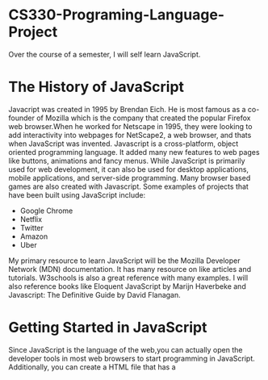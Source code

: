 # CS330-Programing-Language-Project
Over the course of a semester, I will self learn JavaScript.

**The History of JavaScript**
====================================
Javacript was created in 1995 by Brendan Eich. He is most famous as a co-founder of Mozilla which is the company that created the popular Firefox web browser.When he worked for  Netscape in 1995, they were looking to add interactivity into webpages for NetScape2, a web browser, and thats when JavaScript was invented. Javascript is a cross-platform, object oriented programming language. It added many new features to web pages like buttons, animations and fancy menus. While JavaScript is primarily used for web development, it can also be used for desktop applications, mobile applications, and server-side programming. Many browser based games are also created with Javascript. Some examples of projects that have been built using JavaScript include:


+ Google Chrome
+ Netflix
+ Twitter
+ Amazon
+ Uber


My primary resource to learn JavaScript will be the Mozilla Developer Network (MDN) documentation. It has many  resource on like articles and tutorials. W3schools is also a great reference with many examples. I will also reference books like Eloquent JavaScript by Marijn Haverbeke and Javascript: The Definitive Guide by David Flanagan. 


**Getting Started in JavaScript**
====================================
Since JavaScript is the language of the web,you can actually open the developer tools in most web browsers to start programming in JavaScript. Additionally, you can create a HTML file that has a <script> tag containing Javasacript. If you open the HTML in a web browser, the JavaScript code can be interepreted and executed. You can also use Node.js, which is a Javascript runtime that allows you to run Javascript outside a browser. After dowloading Node.js, you can type commands into a terminal to run JavaScript code. There are also special web-based IDEs like CodePen that allow you to execute JavaScript code. 
  
There is no one "recommended" programming environment for JavaScript since there are so many ways to run it. For this project my focus will be on using the Visual Studio Code IDE to write the code and use Node.js and a web browser to run the code. Comments are often used to add more information about the code and it is ignored by the interpretor. To write comments in JavaScript, you type to forward slashes followed by whatever you want in the comment. Here is an example of a comment:
// This is a comment

**Resources**
------------
  + w3schools. JavaScript history. https://www.w3schools.com/js/js_history.asp 
  + w3schools. Javascript tutorial. https://www.w3schools.com/js/default.asp
  + The OpenJS Foundation. About Nodejs. https://nodejs.org/en](https://nodejs.org/en/about)
  + Mozilla. JavaScript Reference. https://developer.mozilla.org/en-US/docs/Web/JavaScript/Reference
  + Mozilla. Javascript Guide. https://developer.mozilla.org/en-US/docs/Web/JavaScript/Guide/Introduction
